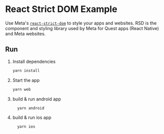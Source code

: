 # React Strict DOM Example

Use Meta's [`react-strict-dom`](https://facebook.github.io/react-strict-dom/) to style your apps and websites. RSD is the component and styling library used by Meta for Quest apps (React Native) and Meta websites.

## Run

1. Install dependencies

   ```bash
   yarn install
   ```

2. Start the app

   ```bash
   yarn web
   ```

3. build & run android app

   ```bash
     yarn android
   ```

4. build & run ios app
   ```bash
     yarn ios
   ```
